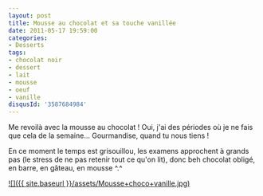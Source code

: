 ```yaml
---
layout: post
title: Mousse au chocolat et sa touche vanillée
date: 2011-05-17 19:59:00
categories: 
- Desserts
tags: 
- chocolat noir
- dessert
- lait
- mousse
- oeuf
- vanille
disqusId: '3587684984'
---
```


Me revoilà avec la mousse au chocolat ! Oui, j'ai des périodes où je ne fais que cela de la semaine... Gourmandise, quand tu nous tiens !

En ce moment le temps est grisouillou, les examens approchent à grands pas (le stress de ne pas retenir tout ce qu'on lit), donc beh chocolat obligé, en barre, en gâteau, en mousse ^.^



[![]({{ site.baseurl }}/assets/Mousse+choco+vanille.jpg)](http://4.bp.blogspot.com/-bXES67U_fjg/TsFxmeL-4vI/AAAAAAAABJg/Znyob7y7zZw/s1600/Mousse+choco+vanille.jpg)


